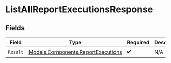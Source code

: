 # ListAllReportExecutionsResponse


## Fields

| Field                                                                             | Type                                                                              | Required                                                                          | Description                                                                       |
| --------------------------------------------------------------------------------- | --------------------------------------------------------------------------------- | --------------------------------------------------------------------------------- | --------------------------------------------------------------------------------- |
| `Result`                                                                          | [Models.Components.ReportExecutions](../../Models/Components/ReportExecutions.md) | :heavy_check_mark:                                                                | N/A                                                                               |